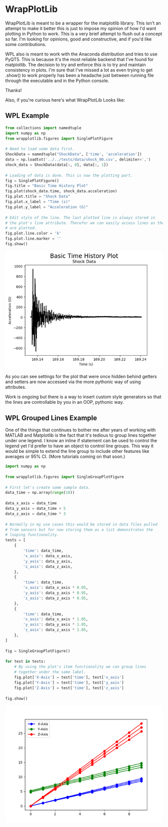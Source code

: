 # WrapPlotLib

WrapPlotLib is meant to be a wrapper for the matplotlib library. 
This isn't an attempt to make it better this is just to impose my 
opinion of how I'd want plotting in Python to work. This is a very brief
attempt to flush out a concept so far. I'm looking for opinions, good
and constructive, and if you'd like some contributions. 

WPL also is meant to work with the Anaconda distribution and tries to
use PyQT5. This is because it's the most reliable backend that I've 
found for matplotlib. The decision to try and enforce this is to try 
and maintain consistency in plots. I'm sure that I've missed a lot
as even trying to get .show() to work properly has been a headache just
between running file through the executable and in the Python console.

Thanks!

Also, if you're curious here's what WrapPlotLib Looks like:

## WPL Example

```python
from collections import namedtuple
import numpy as np
from wrapplotlib.figures import SinglePlotFigure

# Need to load some data first.
ShockData = namedtuple("ShockData", ['time', 'acceleration'])
data = np.loadtxt('../../tests/data/shock_00.csv', delimiter=',')
shock_data = ShockData(data[:, 0], data[:, 1])

# Loading of data is done. This is now the plotting part.
fig = SinglePlotFigure()
fig.title = "Basic Time History Plot"
fig.plot(shock_data.time, shock_data.acceleration)
fig.plot.title = "Shock Data"
fig.plot.x_label = "Time (s)"
fig.plot.y_label = "Acceleration (G)"

# Edit style of the line. The last plotted line is always stored in
# the plot's line attribute. Therefor we can easily access lines as they
# are plotted.
fig.plot.line.color = 'k'
fig.plot.line.marker = ''
fig.show()
```

![Basic Plot](https://raw.githubusercontent.com/EmilianoJordan/WrapPlotLib/master/examples/single_plot_figures/images/line_styles_after_plotting.png)


As you can see settings for the plot that were once hidden behind
getters and setters are now accessed via the more pythonic way of using
attributes.

Work is ongoing but there is a way to insert custom style generators
so that the lines are controllable by you in an OOP, pythonic way.

## WPL Grouped Lines Example

One of the things that continues to bother me after years of working
with MATLAB and Matplotlib is the fact that it's tedious to group
lines together under one legend. I know an inline if statement can be
used to control the legend yet I'd prefer to have an object to control
line groups. This way it would be simple to extend the line group to
include other features like averages or 95% CI. 
(More tutorials coming on that soon.)

```python
import numpy as np

from wrapplotlib.figures import SingleGroupPlotFigure

# First let's create some sample data.
data_time = np.array(range(10))

data_x_axis = data_time
data_y_axis = data_time + 5
data_z_axis = data_time * 3

# Normally in my use cases this would be stored in data files pulled
# from sensors but for now storing them as a list demonstrates the 
# looping functionality.
tests = [
    {
        'time': data_time,
        'x_axis': data_x_axis,
        'y_axis': data_y_axis,
        'z_axis': data_z_axis,
    },
    {
        'time': data_time,
        'x_axis': data_x_axis * 0.95,
        'y_axis': data_y_axis * 0.95,
        'z_axis': data_z_axis * 0.95,
    },
    {
        'time': data_time,
        'x_axis': data_x_axis * 1.05,
        'y_axis': data_y_axis * 1.05,
        'z_axis': data_z_axis * 1.05,
    },
]

fig = SingleGroupPlotFigure()

for test in tests:
    # By using the plot's item functionality we can group lines
    # together under the same label.
    fig.plot['X-Axis'] = test['time'], test['x_axis']
    fig.plot['Y-Axis'] = test['time'], test['y_axis']
    fig.plot['Z-Axis'] = test['time'], test['z_axis']

fig.show()

```

![Grouped Lines Plot](https://raw.githubusercontent.com/EmilianoJordan/WrapPlotLib/master/examples/single_plot_figures/images/grouped_lines.png)